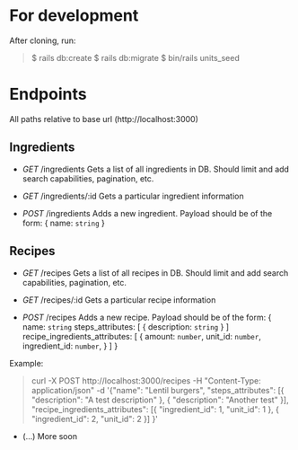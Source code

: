 # For development

After cloning, run:
>
> $ rails db:create
> $ rails db:migrate
> $ bin/rails units_seed
>

# Endpoints
 All paths relative to base url (http://localhost:3000)

## Ingredients

- *GET* /ingredients
Gets a list of all ingredients in DB. Should limit and add search capabilities, pagination, etc.

- *GET* /ingredients/:id
Gets a particular ingredient information

- *POST* /ingredients
Adds a new ingredient. Payload should be of the form:
{
  name: `string`
}

## Recipes

- *GET* /recipes
Gets a list of all recipes in DB. Should limit and add search capabilities, pagination, etc.

- *GET* /recipes/:id
Gets a particular recipe information

- *POST* /recipes
Adds a new recipe. Payload should be of the form:
{
  name: `string`
  steps_attributes: [
    { description: `string` }
  ]
  recipe_ingredients_attributes: [
    { 
      amount: `number`,
      unit_id: `number`,
      ingredient_id: `number`,
    }
  ]
}

Example: 
>
> curl -X POST http://localhost:3000/recipes -H "Content-Type: application/json" -d '{"name": "Lentil burgers", "steps_attributes": [{ "description": "A test description" }, { "description": "Another test" }], "recipe_ingredients_attributes": [{ "ingredient_id": 1, "unit_id": 1 }, { "ingredient_id": 2, "unit_id": 2 }] }'
>


- (...) More soon